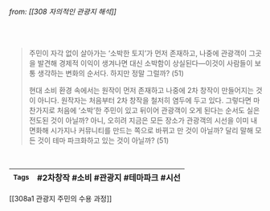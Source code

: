 
###### from: [[308 자의적인 관광지 해석]]

<br/>

>주민이 자각 없이 살아가는 ‘소박한 토지’가 먼저 존재하고, 나중에 관광객이 그곳을 발견해 경제적 이익이 생겨나면 대신 소박함이 상실된다—이것이 사람들이 보통 생각하는 변화의 순서다. 하지만 정말 그럴까? (51)
>
>현대 소비 환경 속에서는 원작이 먼저 존재하고 나중에 2차 창작이 만들어지는 것이 아니다. 원작자는 처음부터 2차 창작을 철저히 염두에 두고 있다. 그렇다면 마찬가지로 처음에 ‘소박’한 주민이 있고 뒤이어 관광객이 오게 된다는 순서도 실은 전도된 것이 아닐까? 아니, 오히려 지금은 모든 장소가 관광객의 시선을 이미 내면화해 시가지나 커뮤니티를 만드는 쪽으로 바뀌고 만 것이 아닐까? 달리 말해 모든 것이 테마 파크화하고 있는 것이 아닐까? (51)
 

<br/>

| <small> Tags </small> | #2차창작 #소비 #관광지 #테마파크 #시선  |
| --- | --- |

[[308a1 관광지 주민의 수용 과정]]
